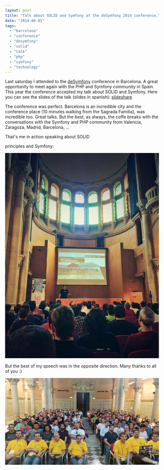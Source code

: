 ```yaml
---
layout: post
title: "Talk about SOLID and Symfony at the deSymfony 2014 conference."
date: "2014-06-01"
tags: 
  - "barcelona"
  - "conference"
  - "desymfony"
  - "solid"
  - "talk"
  - "php"
  - "symfony"
  - "technology"
---
```


Last saturday I attended to the [deSymfony](http://day.desymfony.com/) conference in Barcelona. A great opportunity to meet again with the PHP and Symfony community in Spain. This year the conference accepted my talk about SOLID and Symfony. Here you can see the slides of the talk (slides in spanish): [slideshare](https://www.slideshare.net/gonzaloayuso/solid-and-symfony-desymfonyday-2014)

The conference was perfect. Barcelona is an incredible city and the conference place (10 minutes walking from the Sagrada Familia), was incredible too. Great talks. But the best, as always, the coffe breaks with the conversations with the Symfony and PHP community from Valencia, Zaragoza, Madrid, Barcelona, ...

That's me in action speaking about SOLID 

principles and Symfony: 

![me](/assets/images/bo90aascmaadhl8.jpg)

But the best of my speech was in the opposite direction. Many thanks to all of you :)

![people](/assets/images/20140531_152345.jpg)

